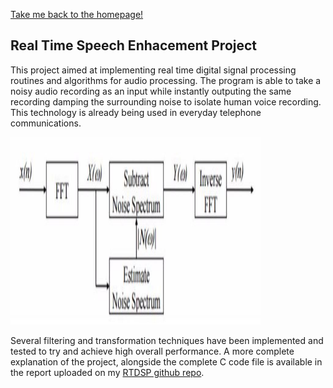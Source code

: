 [Take me back to the homepage!](/index.md)

## Real Time Speech Enhacement Project

This project aimed at implementing real time digital signal processing routines and algorithms for audio processing. The program is able to take a noisy audio recording as an input while instantly outputing the same recording damping the surrounding noise to isolate human voice recording. This technology is already being used in everyday telephone communications.

 <img src="rtdsp.jpg" height="300" width="400">  
 
Several filtering and transformation techniques have been implemented and tested to try and achieve high overall performance. 
A more complete explanation of the project, alongside the complete C code file is available in the report uploaded on my [RTDSP github repo](https://github.com/TheoFranquet/RTDSP).
